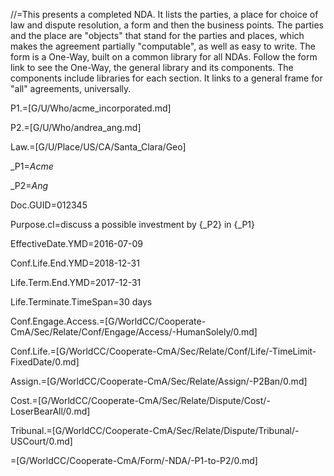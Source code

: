 //=This presents a completed NDA.  It lists the parties, a place for choice of law and dispute resolution, a form and then the business points.  The parties and the place are "objects" that stand for the parties and places, which makes the agreement partially "computable", as well as easy to write.  The form is a One-Way, built on a common library for all NDAs.  Follow the form link to see the One-Way, the general library and its components.  The components include libraries for each section.  It links to a general frame for "all" agreements, universally.

P1.=[G/U/Who/acme_incorporated.md]

P2.=[G/U/Who/andrea_ang.md]

Law.=[G/U/Place/US/CA/Santa_Clara/Geo]

_P1=<i>Acme</i>

_P2=<i>Ang</i>

Doc.GUID=012345

Purpose.cl=discuss a possible investment by {_P2} in {_P1}

EffectiveDate.YMD=2016-07-09

Conf.Life.End.YMD=2018-12-31

Life.Term.End.YMD=2017-12-31

Life.Terminate.TimeSpan=30 days

Conf.Engage.Access.=[G/WorldCC/Cooperate-CmA/Sec/Relate/Conf/Engage/Access/-HumanSolely/0.md]

Conf.Life.=[G/WorldCC/Cooperate-CmA/Sec/Relate/Conf/Life/-TimeLimit-FixedDate/0.md]

Assign.=[G/WorldCC/Cooperate-CmA/Sec/Relate/Assign/-P2Ban/0.md]

Cost.=[G/WorldCC/Cooperate-CmA/Sec/Relate/Dispute/Cost/-LoserBearAll/0.md]

Tribunal.=[G/WorldCC/Cooperate-CmA/Sec/Relate/Dispute/Tribunal/-USCourt/0.md]

=[G/WorldCC/Cooperate-CmA/Form/-NDA/-P1-to-P2/0.md]
